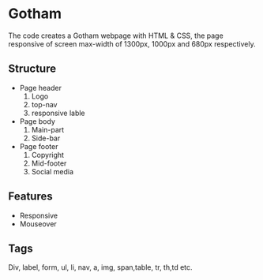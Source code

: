 # Gotham
The code creates a Gotham webpage with HTML &amp; CSS, the page responsive of screen max-width of 1300px, 1000px and 680px respectively. 
## Structure
* Page header
  1. Logo
  2. top-nav
  3. responsive lable
* Page body
  1. Main-part
  2. Side-bar
* Page footer
  1. Copyright
  2. Mid-footer
  3. Social media
## Features
* Responsive
* Mouseover
## Tags
Div, label, form, ul, li, nav, a, img, span,table, tr, th,td etc.
